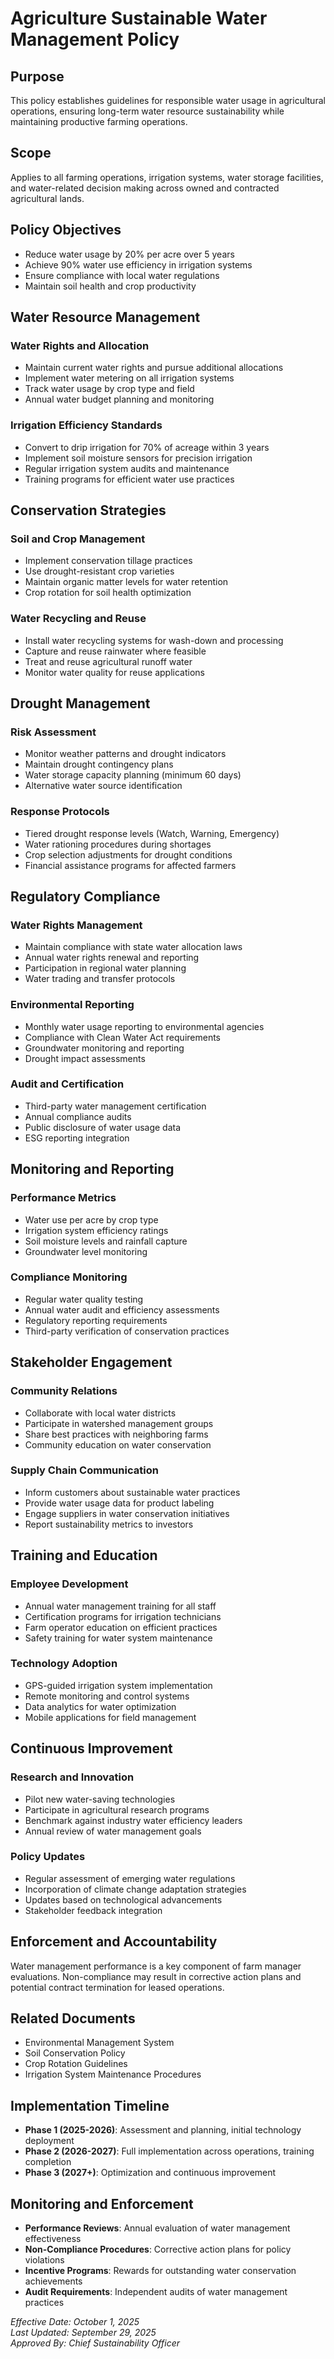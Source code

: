# Agriculture Sustainable Water Management Policy

## Purpose
This policy establishes guidelines for responsible water usage in agricultural operations, ensuring long-term water resource sustainability while maintaining productive farming operations.

## Scope
Applies to all farming operations, irrigation systems, water storage facilities, and water-related decision making across owned and contracted agricultural lands.

## Policy Objectives
- Reduce water usage by 20% per acre over 5 years
- Achieve 90% water use efficiency in irrigation systems
- Ensure compliance with local water regulations
- Maintain soil health and crop productivity

## Water Resource Management

### Water Rights and Allocation
- Maintain current water rights and pursue additional allocations
- Implement water metering on all irrigation systems
- Track water usage by crop type and field
- Annual water budget planning and monitoring

### Irrigation Efficiency Standards
- Convert to drip irrigation for 70% of acreage within 3 years
- Implement soil moisture sensors for precision irrigation
- Regular irrigation system audits and maintenance
- Training programs for efficient water use practices

## Conservation Strategies

### Soil and Crop Management
- Implement conservation tillage practices
- Use drought-resistant crop varieties
- Maintain organic matter levels for water retention
- Crop rotation for soil health optimization

### Water Recycling and Reuse
- Install water recycling systems for wash-down and processing
- Capture and reuse rainwater where feasible
- Treat and reuse agricultural runoff water
- Monitor water quality for reuse applications

## Drought Management

### Risk Assessment
- Monitor weather patterns and drought indicators
- Maintain drought contingency plans
- Water storage capacity planning (minimum 60 days)
- Alternative water source identification

### Response Protocols
- Tiered drought response levels (Watch, Warning, Emergency)
- Water rationing procedures during shortages
- Crop selection adjustments for drought conditions
- Financial assistance programs for affected farmers

## Regulatory Compliance

### Water Rights Management
- Maintain compliance with state water allocation laws
- Annual water rights renewal and reporting
- Participation in regional water planning
- Water trading and transfer protocols

### Environmental Reporting
- Monthly water usage reporting to environmental agencies
- Compliance with Clean Water Act requirements
- Groundwater monitoring and reporting
- Drought impact assessments

### Audit and Certification
- Third-party water management certification
- Annual compliance audits
- Public disclosure of water usage data
- ESG reporting integration

## Monitoring and Reporting

### Performance Metrics
- Water use per acre by crop type
- Irrigation system efficiency ratings
- Soil moisture levels and rainfall capture
- Groundwater level monitoring

### Compliance Monitoring
- Regular water quality testing
- Annual water audit and efficiency assessments
- Regulatory reporting requirements
- Third-party verification of conservation practices

## Stakeholder Engagement

### Community Relations
- Collaborate with local water districts
- Participate in watershed management groups
- Share best practices with neighboring farms
- Community education on water conservation

### Supply Chain Communication
- Inform customers about sustainable water practices
- Provide water usage data for product labeling
- Engage suppliers in water conservation initiatives
- Report sustainability metrics to investors

## Training and Education

### Employee Development
- Annual water management training for all staff
- Certification programs for irrigation technicians
- Farm operator education on efficient practices
- Safety training for water system maintenance

### Technology Adoption
- GPS-guided irrigation system implementation
- Remote monitoring and control systems
- Data analytics for water optimization
- Mobile applications for field management

## Continuous Improvement

### Research and Innovation
- Pilot new water-saving technologies
- Participate in agricultural research programs
- Benchmark against industry water efficiency leaders
- Annual review of water management goals

### Policy Updates
- Regular assessment of emerging water regulations
- Incorporation of climate change adaptation strategies
- Updates based on technological advancements
- Stakeholder feedback integration

## Enforcement and Accountability
Water management performance is a key component of farm manager evaluations. Non-compliance may result in corrective action plans and potential contract termination for leased operations.

## Related Documents
- Environmental Management System
- Soil Conservation Policy
- Crop Rotation Guidelines
- Irrigation System Maintenance Procedures

## Implementation Timeline
- **Phase 1 (2025-2026)**: Assessment and planning, initial technology deployment
- **Phase 2 (2026-2027)**: Full implementation across operations, training completion
- **Phase 3 (2027+)**: Optimization and continuous improvement

## Monitoring and Enforcement
- **Performance Reviews**: Annual evaluation of water management effectiveness
- **Non-Compliance Procedures**: Corrective action plans for policy violations
- **Incentive Programs**: Rewards for outstanding water conservation achievements
- **Audit Requirements**: Independent audits of water management practices

*Effective Date: October 1, 2025*  
*Last Updated: September 29, 2025*  
*Approved By: Chief Sustainability Officer*